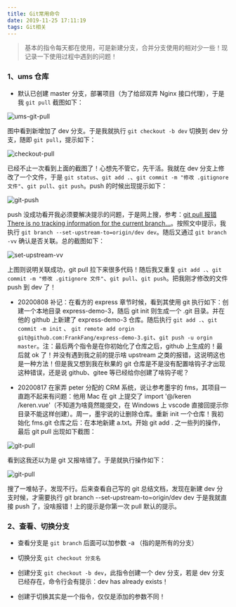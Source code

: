 ```yaml
---
title: Git常用命令
date: 2019-11-25 17:11:19
tags: Git相关
---
```


> 基本的指令每天都在使用，可是新建分支，合并分支使用的相对少一些！现记录一下使用过程中遇到的问题！

### 1、ums 仓库

- 默认已创建 master 分支，部署项目（为了给邱双弄 Nginx 接口代理），于是我 `git pull` 截图如下：

![ums-git-pull](http://file.798run.top/img/blog/20200717/ums-git-pull.png)

图中看到新增加了 dev 分支。于是我就执行 `git checkout -b dev` 切换到 dev 分支，随即 `git pull`，提示如下：

![checkout-pull](http://file.798run.top/img/blog/20200717/checkout-pull.png)

已经不止一次看到上面的截图了！心想先不管它，先干活。我就在 dev 分支上修改了一个文件，于是 `git status`、`git add .`、`git commit -m "修改 .gitignore 文件"`、`git pull`、`git push`。push 的时候出现提示如下：

![git-push](http://file.798run.top/img/blog/20200717/git-push.png)

push 没成功看开我必须要解决提示的问题，于是网上搜，参考：[git pull 报错 There is no tracking information for the current branch...](https://www.jianshu.com/p/f6f7dae0b8b6)。按照文中提示，我执行 `git branch --set-upstream-to=origin/dev dev`。随后又通过 `git branch -vv` 确认是否关联。总的截图如下：

![set-upstream-vv](http://file.798run.top/img/blog/20200717/set-upstream-vv.png)

上图则说明关联成功，git pull 拉下来很多代码！随后我又重复 `git add .`、`git commit -m "修改 .gitignore 文件"`、`git pull`、`git push`。把我刚才修改的文件 push 到 dev 了！

- 20200808 补记：在看方的 express 章节时候，看到其使用 git 执行如下：创建一个本地目录 express-demo-3，随后 git init 则生成一个 .git 目录。并在他的 github 上新建了 express-demo-3 仓库。随后执行 `git add .`、`git commit -m init` 、 `git remote add orgin git@github.com:FrankFang/express-demo-3.git`、`git push -u orgin master`。注：最后两个指令是在你初始化了仓库之后，github 上生成的！最后就 ok 了！并没有遇到我之前的提示啥 upstream 之类的报错，这说明这也是一种方法！但是我又想到我在秋果的 git 仓库是不是没有配置啥钩子才出现这种错误，还是说 github、gitee 等已经给你创建了啥钩子呢？

* 20200817 在家弄 peter 分配的 CRM 系统，说让参考墨宇的 fms，其项目一直跑不起来有问题：他用 Mac 在 git 上提交了 import '@/keren /keren.vue'（不知道为啥竟然能提交，在 Windows 上 vscode 直接回提示你目录不能这样创建）。周一，墨宇说的让删除仓库。重新 init 一个仓库！我初始化 fms.git 仓库之后：在本地新建 a.txt。开始 git add . 之一些列的操作，最后 git pull 出现如下截图：

![git-pull](http://file.798run.top/img/blog/20200818/git-pull.png)

看到这我还以为是 git 又报啥错了。于是就执行操作如下：

![git-pull](http://file.798run.top/img/blog/20200818/git-upstream.png)

搜了一堆帖子，发现不行。后来查看自己写的 git 总结文档，发现在新建 dev 分支时候，才需要执行 git branch --set-upstream-to=origin/dev dev
于是我就直接 push 了，没啥报错！上的提示是你第一次 pull 默认的提示。

### 2、查看、切换分支

- 查看分支是 `git branch` 后面可以加参数 -a （指的是所有的分支）

- 切换分支 `git checkout 分支名`

- 创建分支 `git checkout -b dev`，此指令创建一个 dev 分支，若是 dev 分支已经存在，命令行会有提示：dev has already exists！

- 创建于切换其实是一个指令，仅仅是添加的参数不同！
